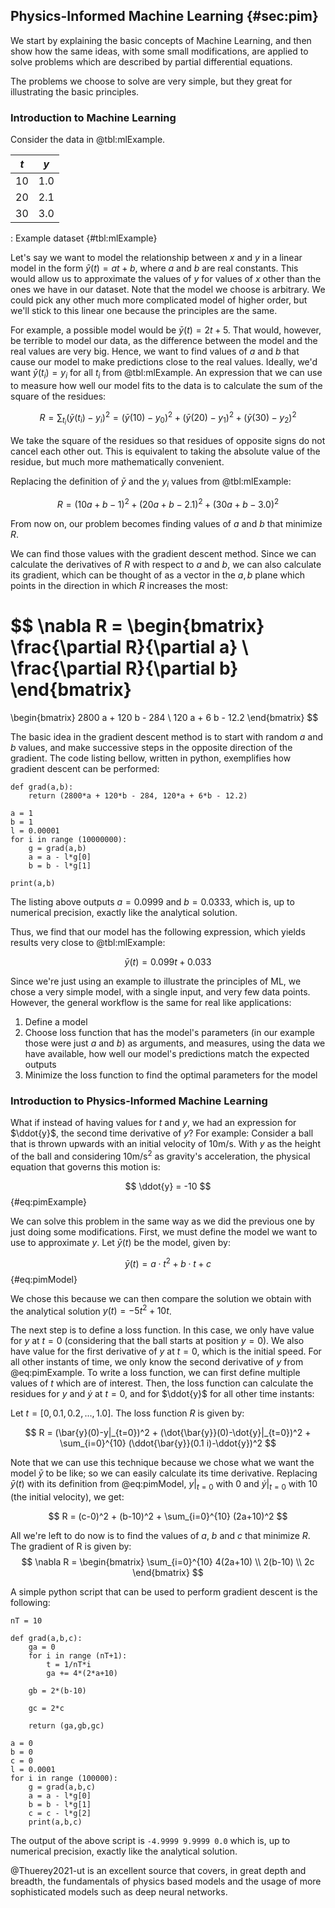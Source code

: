 ## Physics-Informed Machine Learning {#sec:pim}

We start by explaining the basic concepts of Machine Learning, and then show how
the same ideas, with some small modifications, are applied to solve problems
which are described by partial differential equations.

The problems we choose to solve are very simple, but they great for illustrating
the basic principles.

### Introduction to Machine Learning

Consider the data in @tbl:mlExample.

|  $t$ | $y$ |
|:----:|:---:|
|    10|  1.0|
|    20|  2.1|
|    30|  3.0|
: Example dataset {#tbl:mlExample}

Let's say we want to model the relationship between $x$ and $y$ in a linear
model in the form $\bar{y}(t) = at + b$, where $a$ and $b$ are real constants.
This would allow us to approximate the values of $y$ for values of $x$ other
than the ones we have in our dataset. Note that the model we choose is
arbitrary. We could pick any other much more complicated model of higher order,
but we'll stick to this linear one because the principles are the same.

For example, a possible model would be $\bar{y}(t) = 2t + 5$. That would, however, be terrible to model our data, as the difference between the model and the real values are very big. Hence, we want to find values of $a$ and $b$ that cause our model to make predictions close to the real values. Ideally, we'd want $\bar{y}(t_i) = y_i$ for all $t_i$ from @tbl:mlExample.
An expression that we can use to measure how well our model fits to the data is to calculate the sum of the square of the residues:

$$
R = \sum_{t_i} (\bar{y}(t_i)-y_i)^2 = (\bar{y}(10)-y_0)^2 + (\bar{y}(20)-y_1)^2 + (\bar{y}(30)-y_2)^2
$$

We take the square of the residues so that residues of opposite signs do not
cancel each other out. This is equivalent to taking the absolute value of the
residue, but much more mathematically convenient.

Replacing the definition of $\bar{y}$ and the $y_i$ values from @tbl:mlExample:

$$
R = (10a + b -1)^2 + (20a + b -2.1)^2 + (30a + b - 3.0)^2
$$

From now on, our problem becomes finding values of $a$ and $b$ that minimize $R$. 

We can find those values with the gradient descent method.
Since we can calculate the derivatives of $R$ with respect to $a$ and $b$, we can also calculate its gradient, which can be thought of as a vector in the $a,b$ plane which points in the direction in which $R$ increases the most:

$$
\nabla R =
\begin{bmatrix}
\frac{\partial R}{\partial a} \\
\frac{\partial R}{\partial b}
\end{bmatrix}
=
\begin{bmatrix}
2800 a + 120 b - 284 \\
120 a + 6 b - 12.2
\end{bmatrix}
$$

The basic idea in the gradient descent method is to start with random $a$ and $b$ values, and make successive steps in the opposite direction of the gradient. The code listing bellow, written in python, exemplifies how gradient descent can be performed:

```
def grad(a,b):
    return (2800*a + 120*b - 284, 120*a + 6*b - 12.2)

a = 1
b = 1
l = 0.00001
for i in range (10000000):
    g = grad(a,b)
    a = a - l*g[0]
    b = b - l*g[1]

print(a,b)
```

The listing above outputs $a = 0.0999$ and $b = 0.0333$, which is, up to numerical precision, exactly like the analytical solution.

Thus, we find that our model has the following expression, which yields results very close to @tbl:mlExample:

$$
\bar{y}(t) = 0.099t + 0.033 
$$

Since we're just using an example to illustrate the principles of ML, we chose a very simple model, with a single input, and very few data points. However, the general workflow is the same for real like applications:

1. Define a model
2. Choose loss function that has the model's parameters (in our example those were just $a$ and $b$) as arguments, and measures, using the data we have available, how well our model's predictions match the expected outputs
3. Minimize the loss function to find the optimal parameters for the model

### Introduction to Physics-Informed Machine Learning

What if instead of having values for $t$ and $y$, we had an expression for $\ddot{y}$, the second time derivative of $y$?
For example: Consider a ball that is thrown upwards with an initial velocity of $10$m/s. With $y$ as the height of the ball and considering $10$m/s$^2$ as gravity's acceleration, the physical equation that governs this motion is:

$$
\ddot{y} = -10
$$
{#eq:pimExample}

We can solve this problem in the same way as we did the previous one by just doing some modifications.
First, we must define the model we want to use to approximate $y$.
Let $\bar{y}(t)$ be the model, given by:

$$
\bar{y}(t) = a\cdot t^2 + b\cdot t + c
$$
{#eq:pimModel}

We chose this because we can then compare the solution we obtain with the analytical solution $y(t) = -5t^2+10t$.

The next step is to define a loss function. In this case, we only have value for $y$ at $t=0$ (considering that the ball starts at position $y=0$). We also have value for the first derivative of $y$ at $t=0$, which is the initial speed. For all other instants of time, we only know the second derivative of $y$ from @eq:pimExample.
To write a loss function, we can first define multiple values of $t$ which are of interest. Then, the loss function can calculate the residues for $y$ and $\dot{y}$ at $t=0$, and for $\ddot{y}$ for all other time instants:

Let $t = [0, 0.1, 0.2, ... , 1.0]$. The loss function $R$ is given by:

$$
R = (\bar{y}(0)-y|_{t=0})^2 + (\dot{\bar{y}}(0)-\dot{y}|_{t=0})^2 +
\sum_{i=0}^{10} (\ddot{\bar{y}}(0.1 i)-\ddot{y})^2
$$

Note that we can use this technique because we chose what we want the model $\bar{y}$ to be like; so we can easily calculate its time derivative. Replacing $\bar{y}(t)$ with its definition from @eq:pimModel, $y|_{t=0}$ with $0$ and $\dot{y}|_{t=0}$ with $10$ (the initial velocity), we get:

$$
R = (c-0)^2 + (b-10)^2 +
\sum_{i=0}^{10} (2a+10)^2
$$

All we're left to do now is to find the values of $a$, $b$ and $c$ that minimize $R$.
The gradient of R is given by:
$$
\nabla R =
\begin{bmatrix}
\sum_{i=0}^{10} 4(2a+10) \\
2(b-10) \\
2c
\end{bmatrix}
$$

A simple python script that can be used to perform gradient descent is the following:

```
nT = 10

def grad(a,b,c):
    ga = 0
    for i in range (nT+1):
        t = 1/nT*i
        ga += 4*(2*a+10)
    
    gb = 2*(b-10)

    gc = 2*c
    
    return (ga,gb,gc)

a = 0
b = 0
c = 0
l = 0.0001
for i in range (100000):
    g = grad(a,b,c)
    a = a - l*g[0]
    b = b - l*g[1]
    c = c - l*g[2]
    print(a,b,c)
```

The output of the above script is ```-4.9999 9.9999 0.0``` which is, up to
numerical precision, exactly like the analytical solution.

@Thuerey2021-ut is an excellent source that covers, in great depth and breadth, the fundamentals of physics based models and the usage of more sophisticated models such as deep neural networks.